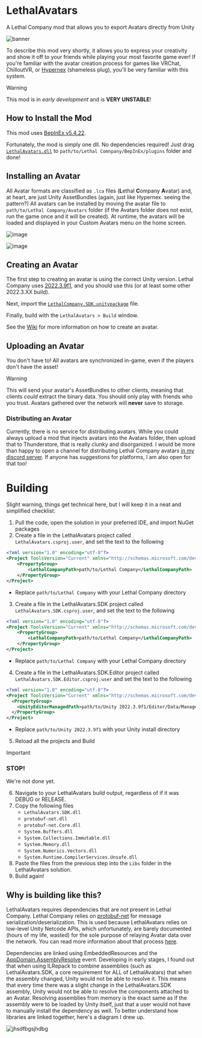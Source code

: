 # LethalAvatars
A Lethal Company mod that allows you to export Avatars directly from Unity

![banner](https://github.com/200Tigersbloxed/LethalAvatars/assets/45884377/763ab7a5-4a54-4c9f-9289-6dc536b6f16d)

To describe this mod very shortly, it allows you to express your creativity and show it off to your friends while playing your most favorite game ever! If you're familiar with the avatar creation process for games like VRChat, ChilloutVR, or [Hypernex](https://www.hypernex.dev/) (shameless plug), you'll be very familiar with this system.

> [!WARNING]
> This mod is in *early development* and is **VERY UNSTABLE**!

## How to Install the Mod

This mod uses [BepInEx v5.4.22](https://github.com/BepInEx/BepInEx/releases/tag/v5.4.22).

Fortunately, the mod is simply one dll. No dependencies required! Just drag [`LethalAvatars.dll`](https://github.com/200Tigersbloxed/LethalAvatars/releases/latest/download/LethalAvatars.dll) to `path/to/Lethal Comnpany/BepInEx/plugins` folder and done!

## Installing an Avatar

All Avatar formats are classified as `.lca` files (**L**ethal **C**ompany **A**vatar) and, at heart, are just Unity AssetBundles (again, just like Hypernex. seeing the pattern?) All avatars can be installed by moving the avatar file to `path/to/Lethal Company/Avatars` folder (if the Avatars folder does not exist, run the game once and it will be created). At runtime, the avatars will be loaded and displayed in your Custom Avatars menu on the home screen.

![image](https://github.com/200Tigersbloxed/LethalAvatars/assets/45884377/4bb9586c-54b1-4214-b296-a48ad79b958e)

![image](https://github.com/200Tigersbloxed/LethalAvatars/assets/45884377/71cf3950-4a89-4283-a4d3-6447e4c4011f)

## Creating an Avatar

The first step to creating an avatar is using the correct Unity version. Lethal Company uses [2022.3.9f1](https://unity.com/releases/editor/whats-new/2022.3.9), and you should use this (or at least some other 2022.3.XX build).

Next, import the [`LethalCompany.SDK.unitypackage`](https://github.com/200Tigersbloxed/LethalAvatars/releases/latest/download/LethalCompany.SDK.unitypackage) file. 

Finally, build with the `LethalAvatars > Build` window.

See the [Wiki](https://github.com/200Tigersbloxed/LethalAvatars/wiki) for more information on how to create an avatar.

## Uploading an Avatar

You don't have to! All avatars are synchronized in-game, even if the players don't have the asset!

> [!WARNING]  
> This will send your avatar's AssetBundles to other clients, meaning that clients *could* extract the binary data. You should only play with friends who you trust.
> Avatars gathered over the network will **never** save to storage.

### Distributing an Avatar

Currently, there is no service for distributing avatars. While you could always upload a mod that injects avatars into the Avatars folder, then upload that to Thunderstore, that is really clunky and disorganized. I would be more than happy to open a channel for distributing Lethal Company avatars [in my discord server](https://fortnite.lol/discord). If anyone has suggestions for platforms, I am also open for that too!

# Building

Slight warning, things get technical here, but I will keep it in a neat and simplified checklist.

1. Pull the code, open the solution in your preferred IDE, and import NuGet packages
2. Create a file in the LethalAvatars project called `LethalAvatars.csproj.user`, and set the text to the following
```xml
<?xml version="1.0" encoding="utf-8"?>
<Project ToolsVersion="Current" xmlns="http://schemas.microsoft.com/developer/msbuild/2003">
    <PropertyGroup>
        <LethalCompanyPath>path/to/Lethal Company</LethalCompanyPath>
    </PropertyGroup>
</Project>
```
  + Replace `path/to/Lethal Company` with your Lethal Company directory
3. Create a file in the LethalAvatars.SDK project called `LethalAvatars.SDK.csproj.user`, and set the text to the following
```xml
<?xml version="1.0" encoding="utf-8"?>
<Project ToolsVersion="Current" xmlns="http://schemas.microsoft.com/developer/msbuild/2003">
    <PropertyGroup>
        <LethalCompanyPath>path/to/Lethal Company</LethalCompanyPath>
    </PropertyGroup>
</Project>
```
  + Replace `path/to/Lethal Company` with your Lethal Company directory
4. Create a file in the LethalAvatars.SDK.Editor project called `LethalAvatars.SDK.Editor.csproj.user` and set the text to the following
```xml
<?xml version="1.0" encoding="utf-8"?>
<Project ToolsVersion="Current" xmlns="http://schemas.microsoft.com/developer/msbuild/2003">
  <PropertyGroup>
    <UnityEditorManagedPath>path/to/Unity 2022.3.9f1/Editor/Data/Managed</UnityEditorManagedPath>
  </PropertyGroup>
</Project>
```
  + Replace `path/to/Unity 2022.3.9f1` with your Unity install directory
5. Reload all the projects and Build

> [!IMPORTANT]
> ### STOP!
> We're not done yet.

6. Navigate to your LethalAvatars build output, regardless of if it was DEBUG or RELEASE.
7. Copy the following files
    + `LethalAvatars.SDK.dll`
    + `protobuf-net.dll`
    + `protobuf-net.Core.dll`
    + `System.Buffers.dll`
    + `System.Collections.Immutable.dll`
    + `System.Memory.dll`
    + `System.Numerics.Vectors.dll`
    + `System.Runtime.CompilerServices.Unsafe.dll`
8. Paste the files from the previous step into the `Libs` folder in the LethalAvatars solution.
9. Build again!

## Why is building like this?

LethalAvatars requires dependencies that are not present in Lethal Company. Lethal Company relies on [protobuf-net](https://github.com/protobuf-net/protobuf-net) for message serialization/deserialization. This is used because LethalAvatars relies on low-level Unity Netcode APIs, which unfortunately, are barely documented (hours of my life, wasted) for the sole purpose of relaying Avatar data over the network. You can read more information about that process [here](https://forum.unity.com/threads/issue-sending-dynamic-data-possibly-bad-design-on-my-part-reading-past-end-of-buffer-error.1215117/#post-7834923).

Dependencies are linked using EmbeddedResources and the [AppDomain.AssemblyResolve](https://learn.microsoft.com/en-us/dotnet/api/system.appdomain.assemblyresolve?view=netframework-4.8) event. Developing in early stages, I found out that when using ILRepack to combine assemblies (such as LethalAvatars.SDK, a core requirement for ALL of LethalAvatars) that when the assembly changed, Unity would not be able to resolve it. This means that every time there was a slight change in the LethalAvatars.SDK assembly, Unity would not be able to resolve the components attached to an Avatar. Resolving assemblies from memory is the exact same as if the assembly were to be loaded by Unity itself, just that a user would not have to manually install the dependency as well. To better understand how libraries are linked together, here's a diagram I drew up.

![jhsdfbgsjhdbg](https://github.com/200Tigersbloxed/LethalAvatars/assets/45884377/7335312f-7309-470d-aa7e-d651101da3bf)
